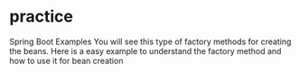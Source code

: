 # practice
Spring Boot Examples
You will see this type of factory methods for  creating the beans. 
Here is a easy example to understand the factory method and how to use it for bean creation
